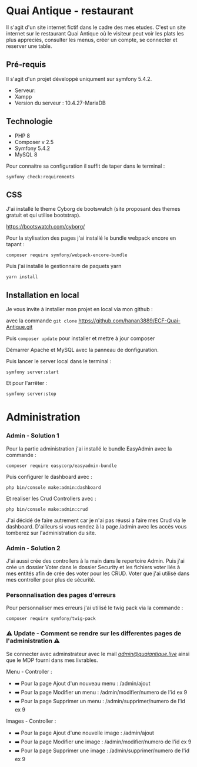 # Quai Antique - restaurant

Il s'agit d'un site internet fictif dans le cadre des mes etudes.
C'est un site internet sur le restaurant Quai Antique où le visiteur peut voir les plats les plus appreciés, consulter les menus, créer un compte, se connecter et reserver une table.

## Pré-requis

Il s'agit d'un projet développé uniqument sur symfony 5.4.2.

- Serveur:
- Xampp
- Version du serveur : 10.4.27-MariaDB

## Technologie

- PHP 8
- Composer v 2.5
- Symfony 5.4.2
- MySQL 8

Pour connaitre sa configuration il suffit de taper dans le terminal :

`symfony check:requirements`

## CSS

J'ai installé le theme Cyborg de bootswatch (site proposant des themes gratuit et qui utilise bootstrap).

https://bootswatch.com/cyborg/

Pour la stylisation des pages j'ai installé le bundle webpack encore en tapant :

`composer require symfony/webpack-encore-bundle`

Puis j'ai installé le gestionnaire de paquets yarn

`yarn install`

## Installation en local

Je vous invite à installer mon projet en local via mon github :

avec la commande `git clone` https://github.com/hanan3889/ECF-Quai-Antique.git

Puis `composer update`
pour installer et mettre à jour composer

Démarrer Apache et MySQL avec la panneau de donfiguration.

Puis lancer le server local dans le terminal :

`symfony server:start`

Et pour l'arrêter :

`symfony server:stop`

# Administration

### Admin - Solution 1

Pour la partie administration j'ai installé le bundle EasyAdmin avec la commande :

`composer require easycorp/easyadmin-bundle`

Puis configurer le dashboard avec :

`php bin/console make:admin:dashboard`

Et realiser les Crud Controllers avec :

`php bin/console make:admin:crud`

J'ai décidé de faire autrement car je n'ai pas réussi a faire mes Crud via le dashboard.
D'ailleurs si vous rendez à la page /admin avec les accès vous tomberez sur l'administration du site.

### Admin - Solution 2

J'ai aussi crée des controllers à la main dans le repertoire Admin.
Puis j'ai crée un dossier Voter dans le dossier Security et les fichiers voter liés à mes entités afin de crée des voter pour les CRUD.
Voter que j'ai utilisé dans mes controller pour plus de sécurité.

### Personnalisation des pages d'erreurs

Pour personnaliser mes erreurs j'ai utilisé le twig pack via la commande :

`composer require symfony/twig-pack`

### ⚠️ Update - Comment se rendre sur les differentes pages de l'administration ⚠️

Se connecter avec adminstrateur avec le mail *admin@quaiantique.live* ainsi que le MDP fourni dans mes livrables.

Menu - Controller :

- ➡️ Pour la page Ajout d'un nouveau menu : /admin/ajout
- ➡️ Pour la page Modifier un menu : /admin/modifier/numero de l'id ex 9
- ➡️ Pour la page Supprimer un menu : /admin/supprimer/numero de l'id ex 9

Images - Controller :

- ➡️ Pour la page Ajout d'une nouvelle image : /admin/ajout
- ➡️ Pour la page Modifier une image : /admin/modifier/numero de l'id ex 9
- ➡️ Pour la page Supprimer une image : /admin/supprimer/numero de l'id ex 9
